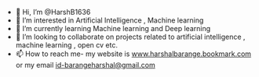 - 👋 Hi, I’m @HarshB1636
- 👀 I’m interested in Artificial Intelligence , Machine learning 
- 🌱 I’m currently learning Machine learning and Deep learning
- 💞️ I’m looking to collaborate on projects related to artificial intelligence , machine learning , open cv etc.
- 📫 How to reach me- my website is www.harshalbarange.bookmark.com or my email id-barangeharshal@gmail.com 

<!---
HarshB1636/HarshB1636 is a ✨ special ✨ repository because its `README.md` (this file) appears on your GitHub profile.
You can click the Preview link to take a look at your changes.
--->
